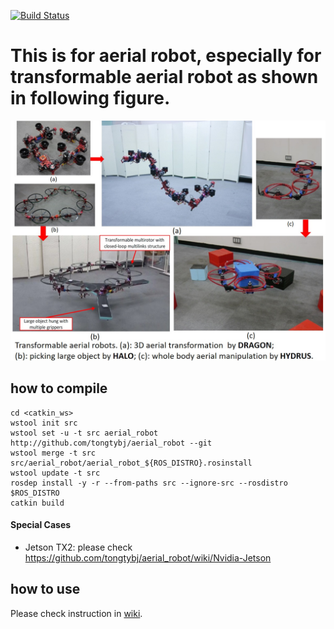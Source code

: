 [![Build Status](https://travis-ci.com/tongtybj/aerial_robot.svg?branch=devel)](https://travis-ci.com/tongtybj/aerial_robot)

# This is for aerial robot, especially for transformable aerial robot as shown in following figure.

![uav_intro](images/multilink-all.jpg)

## how to compile

```
cd <catkin_ws>
wstool init src
wstool set -u -t src aerial_robot http://github.com/tongtybj/aerial_robot --git
wstool merge -t src src/aerial_robot/aerial_robot_${ROS_DISTRO}.rosinstall
wstool update -t src
rosdep install -y -r --from-paths src --ignore-src --rosdistro $ROS_DISTRO
catkin build
```

#### Special Cases
- Jetson TX2: please check https://github.com/tongtybj/aerial_robot/wiki/Nvidia-Jetson


## how to use
Please check instruction in [wiki](https://github.com/tongtybj/aerial_robot/wiki).


